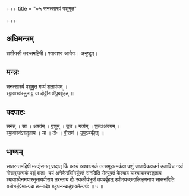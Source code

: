 +++
title = "०५ सनत्साश्व्यं पशुमुत"

+++
## अधिमन्त्रम्
शशीयसी तरन्तमहिषी। श्यावाश्व आत्रेयः। अनुष्टुप्।

## मन्त्रः
सन॒त्साश्व्यं॑ प॒शुमु॒त गव्यं॑ श॒ताव॑यम् ।  
श्या॒वाश्व॑स्तुताय॒ या दोर्वी॒रायो॑प॒बर्बृ॑हत् ॥

## पदपाठः
सन॑त् । सा । अश्व्य॑म् । प॒शुम् । उ॒त । गव्य॑म् । श॒तऽअ॑वयम् ।  
श्या॒वाश्व॑ऽस्तुताय । या । दोः । वी॒राय॑ । उ॒प॒ऽबर्बृ॑हत् ॥

## भाष्यम्
सातरन्तमहिषी मत्द्यंसनत् प्रादात् किं अश्व्यं अश्वात्मकं तत्समूहात्मकंवा पशुं जातावेकवचनं उतापिच गव्यं गोसमूहात्मकं पशुं शता- वयं अनेकैरविभिर्युक्तं सनदिति सेत्युक्तं केत्याह याश्यावाश्वस्तुताय श्यावाश्वेनमयास्तुतायवीराय तरन्ताय दोः स्वकीयंभुजं उपबर्बृहत् उपोदयच्छदालिङ्गनाय सासनदिति यतोभर्तृप्रेमास्पदा तस्मादेव बहुधनन्दातुंशक्तेत्यर्थः ॥ ५ ॥